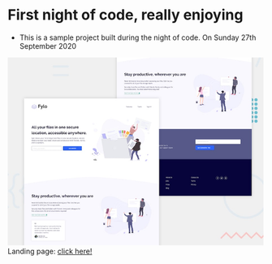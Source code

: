 # First night of code, really enjoying
* This is a sample project built during the night of code. On Sunday 27th September 2020

![GitHub Logo](assets/images/desktop-preview.jpg)
Landing page: [click here!](fylo-seven-night-website.netlify.app)

